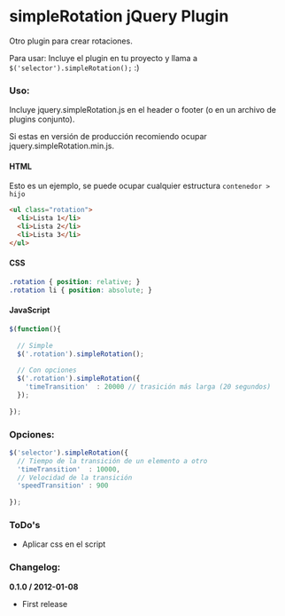 simpleRotation jQuery Plugin
==

Otro plugin para crear rotaciones.

Para usar: Incluye el plugin en tu proyecto y llama a `$('selector').simpleRotation();` :)

### Uso:

Incluye jquery.simpleRotation.js en el header o footer (o en un archivo de plugins conjunto).

Si estas en versión de producción recomiendo ocupar jquery.simpleRotation.min.js.

#### HTML
Esto es un ejemplo, se puede ocupar cualquier estructura `contenedor > hijo`
```html
<ul class="rotation">
  <li>Lista 1</li>
  <li>Lista 2</li>
  <li>Lista 3</li>
</ul>
```

#### CSS
```css
.rotation { position: relative; }
.rotation li { position: absolute; }
```

#### JavaScript
```js
$(function(){
  
  // Simple
  $('.rotation').simpleRotation();
  
  // Con opciones
  $('.rotation').simpleRotation({
    'timeTransition'  : 20000 // trasición más larga (20 segundos)
  });
  
});
```

### Opciones:

```js
$('selector').simpleRotation({
  // Tiempo de la transición de un elemento a otro
  'timeTransition'  : 10000,
  // Velocidad de la transición 
  'speedTransition' : 900
  
});
```

### ToDo's

* Aplicar css en el script

### Changelog:

__0.1.0 / 2012-01-08__
* First release

